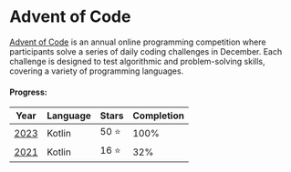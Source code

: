 # Advent of Code

[Advent of Code](https://adventofcode.com/) is an annual online programming competition where participants
solve a series of daily coding challenges in December. Each challenge is designed to test algorithmic and
problem-solving skills, covering a variety of programming languages.

#### Progress:

| Year                                                                                                 | Language | Stars | Completion |
|------------------------------------------------------------------------------------------------------|:---------|-------|------------|
| [2023](https://github.com/adrisalas/advent-of-code-kotlin/tree/main/kotlin/src/main/kotlin/year2023) | Kotlin   | 50 ⭐  | 100%       |
| [2021](https://github.com/adrisalas/advent-of-code-kotlin/tree/main/kotlin/src/main/kotlin/year2021) | Kotlin   | 16 ⭐  | 32%        |









